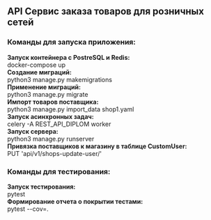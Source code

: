 ##  API Сервис заказа товаров для розничных сетей
### Команды для запуска приложения:
**Запуск контейнера c PostreSQL и Redis:**  
docker-compose up  
**Создание миграций:**  
python3 manage.py makemigrations  
**Применение миграций:**  
python3 manage.py migrate  
**Импорт товаров поставщика:**  
python3 manage.py import_data shop1.yaml  
**Запуск асинхронных задач:**  
celery -A REST_API_DIPLOM worker  
**Запуск сервера:**  
python3 manage.py runserver  
**Привязка поставщиков к магазину в таблице CustomUser:**  
PUT 'api/v1/shops-update-user/'  

### Команды для тестирования:
**Запуск тестирования:**  
pytest  
**Формирование отчета о покрытии тестами:**  
pytest --cov=.

